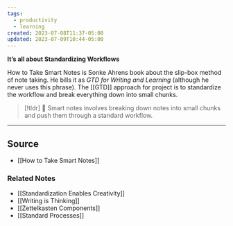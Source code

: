 ```yaml
---
tags:
  - productivity
  - learning
created: 2023-07-08T11:37-05:00
updated: 2023-07-09T10:44-05:00
---
```

**It’s all about Standardizing Workflows**

How to Take Smart Notes is Sonke Ahrens book about the slip-box method of note taking. He bills it as *GTD for Writing and Learning* (although he never uses this phrase). The [[GTD]] approach for project is to standardize the workflow and break everything down into small chunks. 

> [!tldr] 🤌 Smart notes involves breaking down notes into small chunks and push them through a standard workflow.

---

## Source
- [[How to Take Smart Notes]]

### Related Notes
- [[Standardization Enables Creativity]] 
- [[Writing is Thinking]] 
- [[Zettelkasten Components]] 
- [[Standard Processes]]
